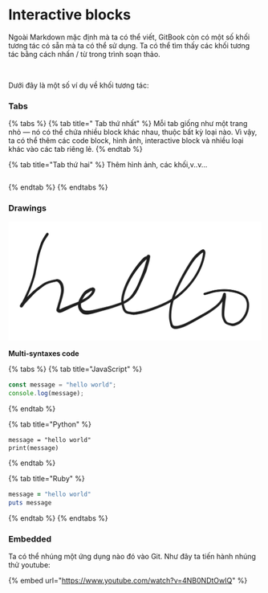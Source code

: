 # Interactive blocks

Ngoài Markdown mặc định mà ta có thể viết, GitBook còn có một số khối tương tác có sẵn mà ta có thể sử dụng. Ta có thể tìm thấy các khối tương tác bằng cách nhấn / từ trong trình soạn thảo.

<figure><img src="https://gitbookio.github.io/onboarding-template-images/interactive-hero.png" alt=""><figcaption></figcaption></figure>

Dưới đây là một số ví dụ về khối tương tác:

### Tabs

{% tabs %}
{% tab title=" Tab thứ nhất" %}
Mỗi tab giống như một trang nhỏ — nó có thể chứa nhiều block khác nhau, thuộc bất kỳ loại nào. Vì vậy, ta có thể thêm các code block, hình ảnh, interactive block và nhiều loại khác vào các tab riêng lẻ.
{% endtab %}

{% tab title="Tab thứ hai" %}
Thêm hình ảnh, các khối,v..v...

```python
```
{% endtab %}
{% endtabs %}

### Drawings



<img src="../.gitbook/assets/file.excalidraw.svg" alt="" class="gitbook-drawing">



**Multi-syntaxes code**

{% tabs %}
{% tab title="JavaScript" %}
```javascript
const message = "hello world";
console.log(message);
```
{% endtab %}

{% tab title="Python" %}
```
message = "hello world"
print(message)
```
{% endtab %}

{% tab title="Ruby" %}
```ruby
message = "hello world"
puts message
```
{% endtab %}
{% endtabs %}



### Embedded&#x20;

Ta có thể nhúng một ứng dụng nào đó vào Git. Như đây ta tiến hành nhúng thử youtube:

{% embed url="https://www.youtube.com/watch?v=4NB0NDtOwIQ" %}

